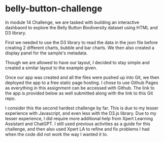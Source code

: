# belly-button-challenge

In module 14 Challenge, we are tasked with building an interactive dashbaord to explore the Belly Button Biodiversity dataset using HTML and D3 library.

First we needed to use the D3 library to read the data in the json file before creating 2 different charts, bubble and bar charts. We then also created a display panel for the sample's metadata.

Though we are allowed to have our layout, I decided to stay simple and created a similar layout to the example given.

Once our app was created and all the files were pushed up into Git, we then deployed the app to a free static page hosting. I chose to use Github Pages as everything in this assignment can be accessed with Github. The link to the app is provided below as well submitted along with the link to this Git repo.



I consider this the second hardest challenge by far. This is due to my lesser experience with Javascript, and even less with the D3.js library. Due to my lesser experience, I did require more additional help from Xpert Learning Assistant and ChatGPT. I still used previous activities as a guide for this challenge, and then also used Xpert LA to refine and fix problems I had when the code did not work the way I wanted it to.
